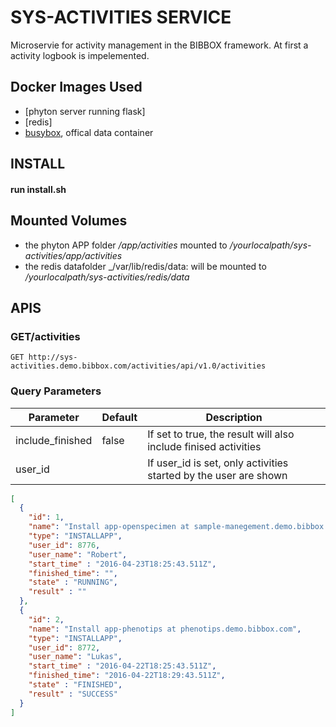 # SYS-ACTIVITIES SERVICE

Microservie for activity management in the BIBBOX framework. At first a activity logbook is impelemented. 

## Docker Images Used
 * [phyton server running flask]
 * [redis]
 * [busybox](https://hub.docker.com/_/busybox/), offical data container

## INSTALL
#### run install.sh 

## Mounted Volumes

* the phyton APP folder _/app/activities_  mounted to _/yourlocalpath/sys-activities/app/activities_
* the redis datafolder _/var/lib/redis/data:  will be mounted to _/yourlocalpath/sys-activities/redis/data_ 


## APIS

### GET/activities

`GET http://sys-activities.demo.bibbox.com/activities/api/v1.0/activities`

### Query Parameters

Parameter | Default | Description
--------- | ------- | -----------
include_finished | false | If set to true, the result will also include finised activities
user_id  |   | If user_id is set, only activities started by the user are shown


```json
[
  {
    "id": 1,
    "name": "Install app-openspecimen at sample-manegement.demo.bibbox.com",
    "type": "INSTALLAPP",
    "user_id": 8776,
    "user_name": "Robert", 
    "start_time" : "2016-04-23T18:25:43.511Z",  
    "finished_time": "",
    "state" : "RUNNING",
    "result" : ""
  },
  {
    "id": 2,
    "name": "Install app-phenotips at phenotips.demo.bibbox.com",
    "type": "INSTALLAPP",
    "user_id": 8772,
    "user_name": "Lukas", 
    "start_time" : "2016-04-22T18:25:43.511Z",  
    "finished_time": "2016-04-22T18:29:43.511Z",  
    "state" : "FINISHED",
    "result" : "SUCCESS"
  }
]
```


